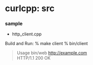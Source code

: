 curlcpp: src
===============


### sample
- http_client.cpp  

Build and Run:
% make client
% bin/client  
> Usage bin/web <url> 
> http://example.com  
> HTTP/1.1 200 OK  

